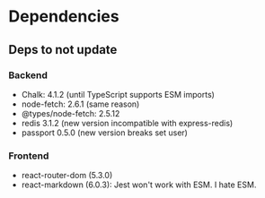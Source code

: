 # Dependencies

## Deps to not update

### Backend

- Chalk: 4.1.2 (until TypeScript supports ESM imports)
- node-fetch: 2.6.1 (same reason)
- @types/node-fetch: 2.5.12
- redis 3.1.2 (new version incompatible with express-redis)
- passport 0.5.0 (new version breaks set user)

### Frontend

- react-router-dom (5.3.0)
- react-markdown (6.0.3): Jest won't work with ESM. I hate ESM.